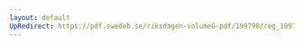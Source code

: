 ```yaml
---
layout: default
UpRedirect: https://pdf.swedeb.se/riksdagen-volumeG-pdf/199798/reg_199798/reg_199798_0264.pdf
---
```

